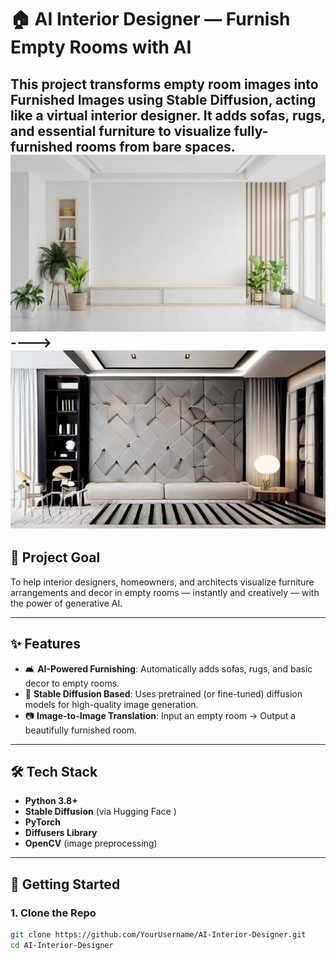 # 🏠 AI Interior Designer — Furnish Empty Rooms with AI

This project transforms **empty room images** into **Furnished Images** using **Stable Diffusion**, acting like a virtual interior designer. It adds sofas, rugs, and essential furniture to visualize fully-furnished rooms from bare spaces.
![Empty Room](uploads/upload_1746687400_istockphoto-1535511484-612x612.jpg)  ---->![Furnished Room](generated/redesign_upload_1747472952_upload_1746687400_istockphoto-1535511484-612x612.jpg)
---

## 🎯 Project Goal

To help interior designers, homeowners, and architects visualize furniture arrangements and decor in empty rooms — instantly and creatively — with the power of generative AI.

---

## ✨ Features

- 🛋️ **AI-Powered Furnishing**: Automatically adds sofas, rugs, and basic decor to empty rooms.
- 🧠 **Stable Diffusion Based**: Uses pretrained (or fine-tuned) diffusion models for high-quality image generation.
- 📷 **Image-to-Image Translation**: Input an empty room → Output a beautifully furnished room.
---

## 🛠 Tech Stack

- **Python 3.8+**
- **Stable Diffusion** (via Hugging Face )
- **PyTorch**
- **Diffusers Library**
- **OpenCV** (image preprocessing)

---

## 🚀 Getting Started

### 1. Clone the Repo

```bash
git clone https://github.com/YourUsername/AI-Interior-Designer.git
cd AI-Interior-Designer
